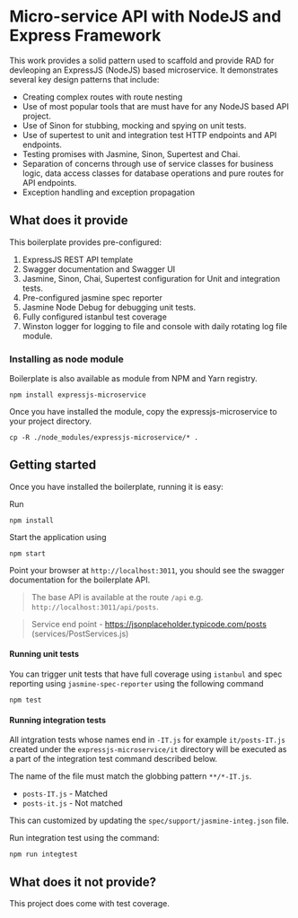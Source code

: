 #  Micro-service API with NodeJS and Express Framework
This work provides a solid pattern used to scaffold and provide RAD for devleoping an ExpressJS (NodeJS) based microservice. It demonstrates several key design patterns that include:

- Creating complex routes with route nesting
- Use of most popular tools that are must have for any NodeJS based API project.
- Use of Sinon for stubbing, mocking and spying on unit tests.
- Use of supertest to unit and integration test HTTP endpoints and API endpoints.
- Testing promises with Jasmine, Sinon, Supertest and Chai.
- Separation of concerns through use of service classes for business logic, data access classes for database operations and pure routes for API endpoints.
- Exception handling and exception propagation

## What does it provide
This boilerplate provides pre-configured:

1. ExpressJS REST API template
2. Swagger documentation and Swagger UI
3. Jasmine, Sinon, Chai, Supertest configuration for Unit and integration tests.
4. Pre-configured jasmine spec reporter
5. Jasmine Node Debug for debugging unit tests.
6. Fully configured istanbul test coverage
7. Winston logger for logging to file and console with daily rotating log file module. 

### Installing as node module
Boilerplate is also available as module from NPM and Yarn registry.

    npm install expressjs-microservice

Once you have installed the module, copy the expressjs-microservice to your project directory.

    cp -R ./node_modules/expressjs-microservice/* .    

## Getting started
Once you have installed the boilerplate, running it is easy:

Run

    npm install

Start the application using

    npm start

Point your browser at `http://localhost:3011`, you should see the swagger documentation for the boilerplate API.

>
> The base API is available at the route `/api` e.g. `http://localhost:3011/api/posts`.

> Service end point - https://jsonplaceholder.typicode.com/posts (services/PostServices.js)
>

#### Running unit tests
You can trigger unit tests that have full coverage using `istanbul` and spec reporting using `jasmine-spec-reporter` using the following command

    npm test

#### Running integration tests
All intgration tests whose names end in `-IT.js` for example `it/posts-IT.js` created under the `expressjs-microservice/it` directory will be executed as a part of the integration test command described below.

The name of the file must match the globbing pattern `**/*-IT.js`.

- `posts-IT.js` - Matched
- `posts-it.js` - Not matched

This can customized  by updating the `spec/support/jasmine-integ.json` file.

Run  integration test using the command:

    npm run integtest

## What does it not provide?
This project does come with test coverage.
